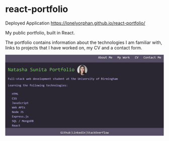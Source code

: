 # react-portfolio  

Deployed Application https://lonelyorphan.github.io/react-portfolio/  

My public portfolio, built in React. 

The portfolio contains information about the technologies I am familiar with, links to projects that I have worked on, my CV and a contact form.

![Screenshot](reactportfolioscreenshot.jpg)


